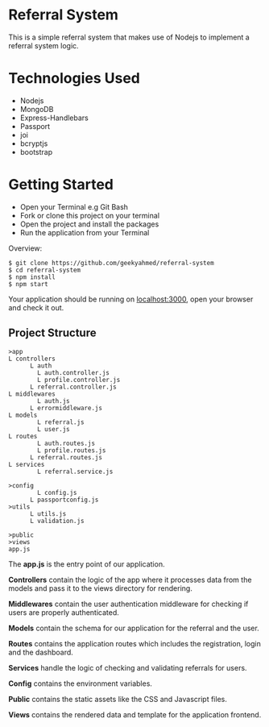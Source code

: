 # Referral System

This is a simple referral system that makes use of Nodejs to implement a referral system logic.

# Technologies Used

- Nodejs
- MongoDB
- Express-Handlebars
- Passport
- joi
- bcryptjs
- bootstrap
  

# Getting Started

- Open your Terminal e.g Git Bash
- Fork or clone this project on your terminal
- Open the project and install the packages
- Run the application from your Terminal

Overview:

```shell
$ git clone https://github.com/geekyahmed/referral-system
$ cd referral-system
$ npm install
$ npm start
```

Your application should be running on [localhost:3000](http://localhost:3000), open your browser and check it out.

## Project Structure

    >app
    L controllers
          L auth
    	    L auth.controller.js
        	L profile.controller.js
          L referral.controller.js
    L middlewares
    	    L auth.js
          L errormiddleware.js
    L models
    	    L referral.js
    	    L user.js
    L routes
         	L auth.routes.js
        	L profile.routes.js
          L referral.routes.js
    L services
    	    L referral.service.js

    >config
    	    L config.js
          L passportconfig.js
    >utils
          L utils.js
          L validation.js

    >public
    >views
    app.js

The **app.js** is the entry point of our application.

**Controllers** contain the logic of the app where it processes data from the models and pass it to the views directory for rendering.

**Middlewares** contain the user authentication middleware for checking if users are properly authenticated.

**Models** contain the schema for our application for the referral and the user.

**Routes** contains the application routes which includes the registration, login and the dashboard.

**Services** handle the logic of checking and validating referrals for users.

**Config** contains the environment variables.

**Public** contains the static assets like the CSS and Javascript files.

**Views** contains the rendered data and template for the application frontend.

